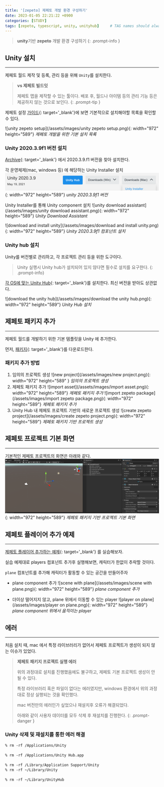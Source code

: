 ```yaml
---
title: '[zepeto] 제페토 개발 환경 구성하기'
date: 2023-01-05 22:21:22 +0900
categories: [STUDY]
tags: [zepeto, typescript, unity, unityhub]     # TAG names should always be lowercase
---
```


> **unity**기반 **zepeto** 개발 환경 구성하기
{: .prompt-info }


## **Unity 설치**
---

제페토 월드 제작 및 등록, 관리 등을 위해 `Unity`를 설치한다.

> **vs 제페토 빌드잇**
>
> 제페토 맵을 제작할 수 있는 툴이다. 배포 후, 월드나 아이템 등의 관리 기능 등은 제공하지 않는 것으로 보인다.
{: .prompt-tip }

제페토 설정 [가이드](https://naverz-group.readme.io/studio-world/lang-ko/docs/welcome_zepeto_developers){: target='_blank'}에 보면 기본적으로 설치해야할 목록을 확인할 수 있다.

![unity zepeto setup](/assets/images/unity zepeto setup.png){: width="972" height="589"}
_제페토 개발을 위한 기본 설치 목록_



### **Unity 2020.3.9f1** 버전 설치
[Archive](https://unity.com/releases/editor/archive){: target='_blank'} 에서 2020.3.9.f1 버전을 찾아 설치한다.

각 운영체제(mac, windows 등) 에 해당하는 Unity Installer 설치
![unity2020.3.9](/assets/images/unity2020.3.9.png){: width="972" height="589"}
_unity 2020.3.9f1 버전_

Unity Installer를 통해 Unity component 설치
![unity download assistant](/assets/images/unity download assistant.png){: width="972" height="589"}
_Unity Download Assistant_

![download and install unity](/assets/images/download and install unity.png){: width="972" height="589"}
_Unity 2020.3.9f1 컴포넌트 설치_



### **Unity hub** 설치
Unity를 버전별로 관리하고, 각 프로젝트 관리 등을 위한 도구이다.

> Unity 실행시 Unity hub가 설치되어 있지 않다면 필수로 설치를 요구한다.
{: .prompt-info}

[각 OS에 맞는 Unity Hub](https://unity.com/download#how-get-started){: target='_blank'}를 설치한다. 최신 버전을 받아도 상관없다.

![download the unity hub](/assets/images/download the unity hub.png){: width="972" height="589"}
_Unity Hub 설치_

## 제페토 패키지 추가
---
제페토 월드를 개발하기 위한 기본 템플릿을 Unity 에 추가한다.

먼저, [패키지](https://upm.zepeto.run/setup/package){: target='_blank'}를 다운로드한다.

### 패키지 추가 방법
1. 임의의 프로젝트 생성
![new project](/assets/images/new project.png){: width="972" height="589" }
_임의의 프로젝트 생성_
2. 제페토 패키지 추가
![import asset](/assets/images/import asset.png){: width="972" height="589"}
_제페토 패키지 추가_
![import zepeto package](/assets/images/import zepeto package.png){: width="972" height="589"}
_제페토 패키지 추가_
3. Unity Hub 내 제페토 프로젝트 기반의 새로운 프로젝트 생성
![create zepeto project](/assets/images/create zepeto project.png){: width="972" height="589"}
_제페토 패키지 기반 프로젝트 생성_


## 제페토 프로젝트 기본 화면
--- 
기본적인 제페토 프로젝트의 화면은 아래와 같다.
![scene](/assets/images/scene.png){: width="972" height="589"}
_제페토 패키지 기반 프로젝트 기본 화면_


## 제페토 플레이어 추가 예제
---
[제페토 플레이어 추가하는 예제](https://naverz-group.readme.io/studio-world/lang-ko/docs/create_a_zepeto_character){: target='_blank'} 를 실습해보자.

실습 예제대로 players 컴포넌트 추가후 실행해보면, 캐릭터가 한없이 추락할 것이다. 

`plane` 컴포넌트를 추가해 캐릭터가 활동할 수 있는 공간을 만들어주자

- plane component 추가
![scene with plane](/assets/images/scene with plane.png){: width="972" height="589"}
_plane component 추가_

- 더이상 떨어지지 않고, plane 위에서 이동할 수 있는 player
![player on plane](/assets/images/player on plane.png){: width="972" height="589"}
_plane component 위에서 움직이는 player_



## **에러**
---
처음 설치 때, mac 에서 특정 라이브러리가 없어서 제페토 프로젝트가 생성이 되지 않는 이슈가 있었다.

> **제페토 패키지 프로젝트 실행 에러**
> 
> 위의 과정대로 설치를 진행했음에도 불구하고, 제페토 기본 프로젝트 생성이 안될 수 있다.
> 
> 특정 라이브러리 혹은 파일이 없다는 에러였지만, windows 환경에서 위의 과정대로 정상 실행되는 것을 확인했다.
> 
> mac 버전만의 에러인가 싶었으나 재설치후 오류가 해결되었다.
> 
> 아래와 같이 사용자 데이터를 모두 삭제 후 재설치를 진행한다.
{: .prompt-danger }


### **Unity** 삭제 및 재설치를 통한 에러 해결
```console
% rm -rf /Applications/Unity
 
% rm -rf /Applications/Unity Hub.app
 
% rm -rf /Library/Application Support/Unity
% rm -rf ~/Library/Unity
 
% rm -rf ~/Library/UnityHub
```